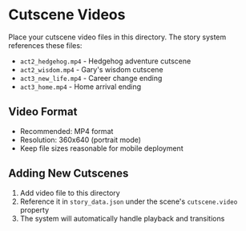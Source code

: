 # Cutscene Videos

Place your cutscene video files in this directory. The story system references these files:

- `act2_hedgehog.mp4` - Hedgehog adventure cutscene
- `act2_wisdom.mp4` - Gary's wisdom cutscene  
- `act3_new_life.mp4` - Career change ending
- `act3_home.mp4` - Home arrival ending

## Video Format
- Recommended: MP4 format
- Resolution: 360x640 (portrait mode)
- Keep file sizes reasonable for mobile deployment

## Adding New Cutscenes
1. Add video file to this directory
2. Reference it in `story_data.json` under the scene's `cutscene.video` property
3. The system will automatically handle playback and transitions
